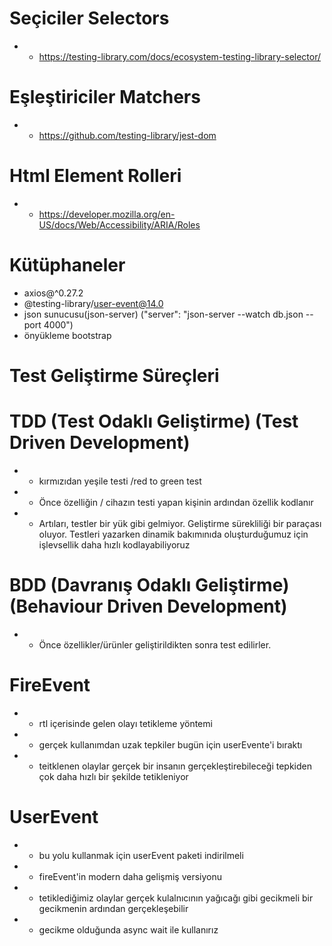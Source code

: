 # Seçiciler Selectors

- - https://testing-library.com/docs/ecosystem-testing-library-selector/

# Eşleştiriciler Matchers

- - https://github.com/testing-library/jest-dom

# Html Element Rolleri

- - https://developer.mozilla.org/en-US/docs/Web/Accessibility/ARIA/Roles

# Kütüphaneler

- axios@^0.27.2
- @testing-library/user-event@14.0
- json sunucusu(json-server) ("server": "json-server --watch db.json --port 4000")
- önyükleme bootstrap

# Test Geliştirme Süreçleri

# TDD (Test Odaklı Geliştirme) (Test Driven Development)

- - kırmızıdan yeşile testi /red to green test
- - Önce özelliğin / cihazın testi yapan kişinin ardından özellik kodlanır
- - Artıları, testler bir yük gibi gelmiyor. Geliştirme sürekliliği bir paraçası oluyor. Testleri yazarken dinamik bakımınıda oluşturduğumuz için işlevsellik daha hızlı kodlayabiliyoruz

# BDD (Davranış Odaklı Geliştirme)(Behaviour Driven Development)

- - Önce özellikler/ürünler geliştirildikten sonra test edilirler.

# FireEvent

- - rtl içerisinde gelen olayı tetikleme yöntemi
- - gerçek kullanımdan uzak tepkiler bugün için userEvente'i bıraktı
- - teitklenen olaylar gerçek bir insanın gerçekleştirebileceği tepkiden çok daha hızlı bir şekilde tetikleniyor

# UserEvent

- - bu yolu kullanmak için userEvent paketi indirilmeli
- - fireEvent'in modern daha gelişmiş versiyonu
- - tetiklediğimiz olaylar gerçek kulalnıcının yağıcağı gibi gecikmeli bir gecikmenin ardından gerçekleşebilir
- - gecikme olduğunda async wait ile kullanırız
